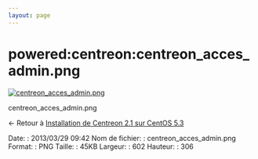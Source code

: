 ```yaml
---
layout: page
---
```


powered:centreon:centreon\_acces\_admin.png
===========================================

[![centreon\_acces\_admin.png](../..//assets/media/powered/centreon/centreon_acces_admin.png@cache=&w=602&h=306 "centreon_acces_admin.png")](../..//assets/media/powered/centreon/centreon_acces_admin.png@cache= "Afficher le fichier original")

centreon\_acces\_admin.png

← Retour à [Installation de Centreon 2.1 sur CentOS
5.3](../../../centreon/centreon-centos-install.html "centreon:centreon-centos-install")

Date:
:   2013/03/29 09:42
Nom de fichier:
:   centreon\_acces\_admin.png
Format:
:   PNG
Taille:
:   45KB
Largeur:
:   602
Hauteur:
:   306

